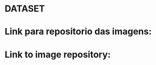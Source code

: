 # DATASET
# Link para repositorio das imagens: #############
# Link to image repository: #############
